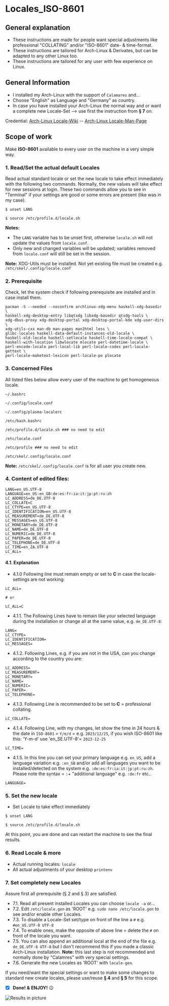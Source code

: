# Locales_ISO-8601
## General explanation

- These instructions are made for people want special adjustments like professional "COLLATING" and/or "ISO-8601" date- & time-format.
- These instructions are tailored for Arch-Linux & Derivates, but can be adapted to any other Linux too.
- These instructions are tailored for any user with few experience on Linux.

## General Information
* I installed my Arch-Linux with the support of `Calamares` and...
* Choose "English" as Language and "Germany" as country.
* In case you have installed your Arch-Linux the normal way and or want a complete new Locale-Set --> use first the instruction from **§ 7** on.

Credential:
[Arch-Linux Locale-Wiki](https://wiki.archlinux.org/title/locale) -- [Arch-Linux Locale-Man-Page](https://man.archlinux.org/man/locale.7)

## Scope of work
Make **ISO-8601** available to every user on the machine in a very simple way.

### 1. Read/Set the actual default Locales

Read actual standard locale or set the new locale to take effect immediately with the following two commands. Normally, the new values will take effect for new sessions at login. These two commands allow you to see in "Terminal" if your settings are good or some errors are present (like was in my case).
```
$ unset LANG

$ source /etc/profile.d/locale.sh
```
**Notes:** 
* The `LANG` variable has to be unset first, otherwise `locale.sh` will not update the values from `locale.conf`.
* Only new and changed variables will be updated; variables removed from `locale.conf` will still be set in the session.

**Note:** XDG-Utils must be installed. Not yet existing file must be created e.g. `/etc/skel/.config/locale.conf`

### 2. Prerequisite
Check, let the system check if following prerequisite are installed and in case install them.

```
pacman -S --needed --noconfirm archlinux-xdg-menu haskell-xdg-basedir \
haskell-xdg-desktop-entry libqtxdg libxdg-basedir qtxdg-tools \
xdg-dbus-proxy xdg-desktop-portal xdg-desktop-portal-kde xdg-user-dirs \
xdg-utils-cxx man-db man-pages man2html less \
glibc-locales haskell-data-default-instances-old-locale \
haskell-old-locale haskell-setlocale haskell-time-locale-compat \
haskell-with-location libwlocate mlocate perl-datetime-locale \
perl-encode-locale perl-local-lib perl-locale-codes perl-locale-gettext \
perl-locale-maketext-lexicon perl-locale-po plocate
```

### 3. Concerned Files

All listed files below allow every user of the machine to get homogeneous locale.

```
~/.bashrc

~/.config/locale.conf

~/.config/plasma-localerc

/etc/bash.bashrc

/etc/profile.d/locale.sh ### no need to edit

/etc/locale.conf

/etc/profile ### no need to edit

/etc/skel/.config/locale.conf
```

**Note:** `/etc/skel/.config/locale.conf` is for all user you create new.

### 4. Content of edited files:

```
LANG=en_US.UTF-8
LANGUAGE=en_US:en_GB:de:es:fr:ia:it:jp:pt:ru:zh
LC_ADDRESS=de_DE.UTF-8
LC_COLLATE=C
LC_CTYPE=en_US.UTF-8
LC_IDENTIFICATION=en_US.UTF-8
LC_MEASUREMENT=de_DE.UTF-8
LC_MESSAGES=en_US.UTF-8
LC_MONETARY=de_DE.UTF-8
LC_NAME=de_DE.UTF-8
LC_NUMERIC=de_DE.UTF-8
LC_PAPER=de_DE.UTF-8
LC_TELEPHONE=de_DE.UTF-8
LC_TIME=en_ZA.UTF-8
LC_ALL=

```

#### 4.1. Explanation

- 4.1.0 Following line must remain empty or set to **C** in case the locale-settings are not working:

```
LC_ALL=

# or

LC_ALL=C
```

- 4.1.1. The Following Lines have to remain like your selected language during the installation or change all at the same value, e.g. `de_DE.UTF-8`:

```
LANG=
LC_CTYPE=
LC_IDENTIFICATION=
LC_MESSAGES=

```

- 4.1.2. Following Lines, e.g. if you are not in the USA, can you change according to the country you are:

```
LC_ADDRESS=
LC_MEASUREMENT=
LC_MONETARY=
LC_NAME=
LC_NUMERIC=
LC_PAPER=
LC_TELEPHONE=

```

* 4.1.3. Following Line is recommended to be set to **C** = professional collating.

```
LC_COLLATE=

```

* 4.1.4. Following Line, with my changes, let show the time in 24 hours & the date in `ISO-8601` = `Y/m/d` = e.g. `2023/12/25`, if you wish ISO-8601 like this: 'Y-m-d' use 'en_SE.UTF-8'= `2023-12-25`

```
LC_TIME=
```

* 4.1.5. In this line you can set your primary language e.g. `en_US`, add a language variation e.g. `:en_GB` and/or add all languages you want to be installed/detected on the system e.g. `:de:es:fr:ia:it:jp:pt:ru:zh`. Please note the syntax = `:`+ "additional language" e.g. `:de:fr` etc..

```
LANGUAGE=
```


### 5. Set the new locale

* Set Locale to take effect immediately

```
$ unset LANG

$ source /etc/profile.d/locale.sh
```

At this point, you are done and can restart the machine to see the final results.

### 6. Read Locale & more

* Actual running locales: `locale`
* All actual adjustments of your desktop `printenv`

### 7. Set completely new Locales

Assure first all prerequisite (§ 2 and § 3) are satisfied.

* 7.1. Read all present installed Locales you can choose `locale -a` or...
* 7.2. Edit `/etc/locale.gen` as 'ROOT' e.g. `sudo nano /etc/locale.gen` to see and/or enable other Locales.
* 7.3. To disable a Locale-Set set/type on front of the line a `#` e.g. `#en_US.UTF-8 UTF-8`
* 7.4. To enable ones, make the opposite of above line = delete the `#` on front of the locale you want.
* 7.5. You can also append an additional local at the end of the file e.g. `de_DE.UTF-8 UTF-8` but I don't recommend this if you made a classic Arch-Linux installation.
**Note:** this last step is not recommended and normally done by "Calamres" with very special settings.
* 7.6. Generate the new Locales as 'ROOT' with `locale-gen`.

If you need/want the special settings or want to make some changes to standard new create locales, please use/reuse **§ 4** and **§ 5** for this scope.

- [x] **Done!** **&** **ENJOY!** :wink:

![Results in picture](blob/main/locales_2023-12-24_09%3A38%3A16_0002.jpeg)
